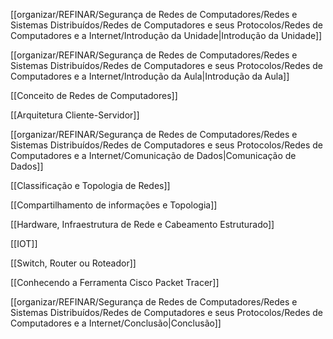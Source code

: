 [[organizar/REFINAR/Segurança de Redes de Computadores/Redes e Sistemas Distribuídos/Redes de Computadores e seus Protocolos/Redes de Computadores e a Internet/Introdução da Unidade|Introdução da Unidade]]

[[organizar/REFINAR/Segurança de Redes de Computadores/Redes e Sistemas Distribuídos/Redes de Computadores e seus Protocolos/Redes de Computadores e a Internet/Introdução da Aula|Introdução da Aula]]

[[Conceito de Redes de Computadores]]

[[Arquitetura Cliente-Servidor]]

[[organizar/REFINAR/Segurança de Redes de Computadores/Redes e Sistemas Distribuídos/Redes de Computadores e seus Protocolos/Redes de Computadores e a Internet/Comunicação de Dados|Comunicação de Dados]]

[[Classificação e Topologia de Redes]]

[[Compartilhamento de informações e Topologia]]

[[Hardware, Infraestrutura de Rede e Cabeamento Estruturado]]

[[IOT]]

[[Switch, Router ou Roteador]]

[[Conhecendo a Ferramenta Cisco Packet Tracer]]

[[organizar/REFINAR/Segurança de Redes de Computadores/Redes e Sistemas Distribuídos/Redes de Computadores e seus Protocolos/Redes de Computadores e a Internet/Conclusão|Conclusão]]